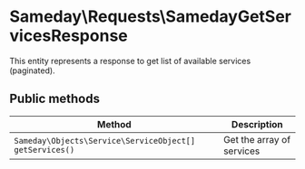 # Sameday\Requests\SamedayGetServicesResponse

This entity represents a response to get list of available services (paginated).

## Public methods

| Method | Description |
| ------------- | ------------- |
| `Sameday\Objects\Service\ServiceObject[] getServices()` | Get the array of services |
